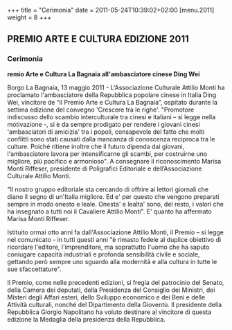 +++
title = "Cerimonia"
date = 2011-05-24T10:39:02+02:00
[menu.2011]
weight = 8
+++
## PREMIO ARTE E CULTURA EDIZIONE 2011

### Cerimonia

**remio Arte e Cultura La Bagnaia all'ambasciatore cinese Ding Wei**

Borgo La Bagnaia, 13 maggio 2011 - L'Associazione Culturale Attilio Monti ha proclamato  l'ambasciatore della Repubblica popolare cinese in Italia Ding Wei, vincitore de “il Premio Arte e Cultura La Bagnaia”, ospitato  durante la settima edizione del convegno 'Crescere tra le righe'.
"Promotore indiscusso dello scambio interculturale tra cinesi e italiani – si legge nella motivazione -, si è da sempre prodigato per rendere i giovani cinesi 'ambasciatori di amicizia' tra i popoli, consapevole del fatto che molti conflitti sono stati causati dalla mancanza di conoscenza reciproca tra le culture. Poiché ritiene inoltre che il futuro dipenda dai giovani, l'ambasciatore lavora per intensificarne gli scambi, per costruirne uno migliore, più pacifico e armonioso". A consegnare il riconoscimento Marisa Monti Riffeser, presidente di Poligrafici Editoriale e dell’Associazione Culturale Attilio Monti.

"Il nostro gruppo editoriale sta cercando di offrire ai lettori giornali che diano il segno di un'Italia migliore. Ed e' per questo che vengono preparati sempre in modo onesto e leale. Onesta' e lealta' sono, del resto, i valori che ha insegnato a tutti noi il Cavaliere Attilio Monti". E' quanto ha affermato Marisa Monti Riffeser.

Istituito ormai otto anni fa dall'Associazione Attilio Monti, il Premio – si legge nel comunicato - in tutti questi anni "è rimasto fedele al duplice obiettivo di ricordare l'editore, l'imprenditore, ma soprattutto l'uomo che ha saputo coniugare capacità industriali e profonda sensibilità civile e sociale, gettando però sempre uno sguardo alla modernità e alla cultura in tutte le sue sfaccettature".

Il Premio, come nelle precedenti edizioni, si fregia del patrocinio del Senato, della Camera dei deputati, della Presidenza del Consiglio dei Ministri, dei Misteri degli Affari esteri, dello Sviluppo economico e dei Beni e delle Attività culturali, nonché del Dipartimento della Gioventù. Il presidente della Repubblica Giorgio Napolitano ha voluto destinare al vincitore di questa edizione la Medaglia della presidenza della Repubblica.
